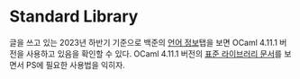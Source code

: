 # Standard Library

 글을 쓰고 있는 2023년 하반기 기준으로 백준의 [언어 정보](https://help.acmicpc.net/language/info)탭을 보면 OCaml 4.11.1 버전을 사용하고 있음을 확인할 수 있다. OCaml 4.11.1 버전의 [표준 라이브러리
 문서](https://v2.ocaml.org/releases/4.11/htmlman/libref/)를 보면서 PS에 필요한 사용법을 익히자.
